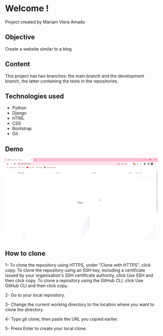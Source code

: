 # Welcome !
Project created by Mariam Viera Amado

## Objective
Create a website similar to a blog

## Content 
This project has two branches:
the main branch and the development branch, the latter containing the tests in the repositories. 

## Technologies used
- Python
- Django
- HTML
- CSS
- Bootstrap
- Git

## Demo
![gif](/index/static/assets/img/blog.gif)

## How to clone
1- To clone the repository using HTTPS, under "Clone with HTTPS", click copy. To clone the repository using an SSH key, including a certificate issued by your organisation's SSH certificate authority, click Use SSH and then click copy. To clone a repository using the GitHub CLI, click Use GitHub CLI and then click copy. 

2- Go to your local repository.

3- Change the current working directory to the location where you want to clone the directory.

4- Type git clone, then paste the URL you copied earlier.

5- Press Enter to create your local clone.

